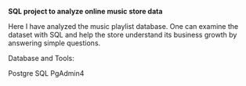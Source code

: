 **SQL project to analyze online music store data**

Here I have analyzed the music playlist database. One can examine the dataset with SQL and help the store understand its business growth by answering simple questions.

Database and Tools:

Postgre SQL
PgAdmin4
